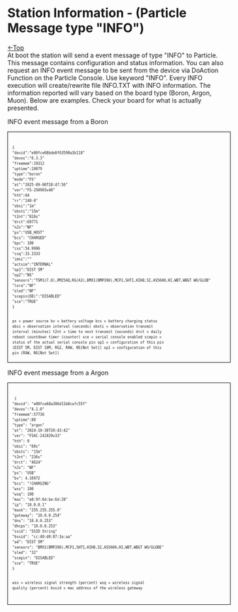 # Station Information - (Particle Message type "INFO")
[←Top](../README.md)<BR>
At boot the station will send a event message of type "INFO" to Particle. This message contains configuration and status information. You can also request an INFO event message to be sent from the device via DoAction Function on the Particle Console. Use keyword "INFO". Every INFO execution will create/rewrite file INFO.TXT with INFO information. The information reported will vary based on the board type (Boron, Argon, Muon). Below are examples. Check your board for what is actually presented.

INFO event message from a Boron
<div style="overflow:auto; white-space:pre; font-family: monospace; font-size: 8px; line-height: 1.5; height: 500px; border: 1px solid black; padding: 10px;">
<pre>
{
"devid":"e00fce68bde8f63590a3b118"
"devos":"6.3.3"
"freemem":19312
"uptime":10079
"type":"boron"
"mode":"FS"
"at":"2025-09-06T18:47:56"
"ver":"FS-250903v40"
"hth":64
"rr":"140-0"
"obsi":"1m"
"obsti":"15m"
"t2nt":"810s"
"drct":69771
"n2s":"NF"
"ps":"USB_HOST"
"bcs": "CHARGED"
"bpc": 100
"css":54.9996
"csq":33.3333
"imsi":""
"actsim":"INTERNAL"
"op1":"DIST 5M"
"op2":"NS"
"sensors":"TSM1(7.0),PM25AQ,RG(A3),BMX1(BMP390),MCP1,SHT1,HIH8,SI,AS5600,HI,WBT,WBGT WO/GLOB"
"lora":"NF"
"oled":"NF"
"scepin(D8)":"DISABLED"
"sce":"TRUE"
}

ps = power source
bv = battery voltage
bcs = battery charging status
obsi = observation interval (seconds)
obsti = observation transmit interval (minutes)
t2nt = time to next transmit (seconds)
drct = daily reboot countdown timer (counter)
sce = serial console enabled
scepin = status of the actual serial console pin
op1 = configuration of this pin (DIST 5M, DIST 10M, RG2, RAW, NS[Not Set])
op1 = configuration of this pin (RAW, NS[Not Set])
</pre>
</div>

INFO event message from a Argon
<div style="overflow:auto; white-space:pre; font-family: monospace; font-size: 8px; line-height: 1.5; height: 480px; border: 1px solid black; padding: 10px;">
<pre>
 {
"devid": "e00fce68a396d11b8cafc55f"
"devos":"4.1.0"
"freemem":57736
"uptime":80
"type": "argon"
"at": "2024-10-30T20:43:42"
"ver": "FSAC-241029v33"
"hth": 0
"obsi": "60s"
"obsti": "15m"
"t2nt": "236s"
"drct": "4624"
"n2s": "NF"
"ps": "USB"
"bv": 4.16972
"bcs": "!CHARGING"
"wss": 100
"wsq": 100
"mac": "e8:9f:6d:be:6d:28"
"ip": "10.0.0.1"
"mask": "255.255.255.0"
"gateway": "10.0.0.254"
"dns": "10.0.0.253"
"dhcps": "10.0.0.253"
"ssid": "SSID String"
"bssid": "cc:40:d0:87:3a:aa"
"a4": "DIST 5M"
"sensors": "BMX1(BMP390),MCP1,SHT1,HIH8,SI,AS5600,HI,WBT,WBGT WO/GLOBE"
"oled": "32"
"scepin": "DISABLED"
"sce": "TRUE"
}

wss = wireless signal strength (percent)
wsq = wireless signal  quality (percent)
bssid = mac address of the wireless gateway
</pre>
</div>